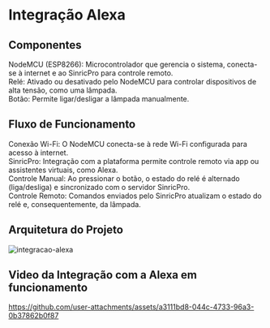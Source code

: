 # Integração Alexa

## Componentes
NodeMCU (ESP8266): Microcontrolador que gerencia o sistema, conecta-se à internet e ao SinricPro para controle remoto. <br>
Relé: Ativado ou desativado pelo NodeMCU para controlar dispositivos de alta tensão, como uma lâmpada. <br>
Botão: Permite ligar/desligar a lâmpada manualmente. <br>

## Fluxo de Funcionamento
Conexão Wi-Fi: O NodeMCU conecta-se à rede Wi-Fi configurada para acesso à internet. <br>
SinricPro: Integração com a plataforma permite controle remoto via app ou assistentes virtuais, como Alexa. <br>
Controle Manual: Ao pressionar o botão, o estado do relé é alternado (liga/desliga) e sincronizado com o servidor SinricPro. <br>
Controle Remoto: Comandos enviados pelo SinricPro atualizam o estado do relé e, consequentemente, da lâmpada.<br>

## Arquitetura do Projeto
![integracao-alexa](https://github.com/user-attachments/assets/9f8712ee-7845-42f9-96b7-feb5576641aa)



## Video da Integração com a Alexa em funcionamento
https://github.com/user-attachments/assets/a3111bd8-044c-4733-96a3-0b37862b0f87


